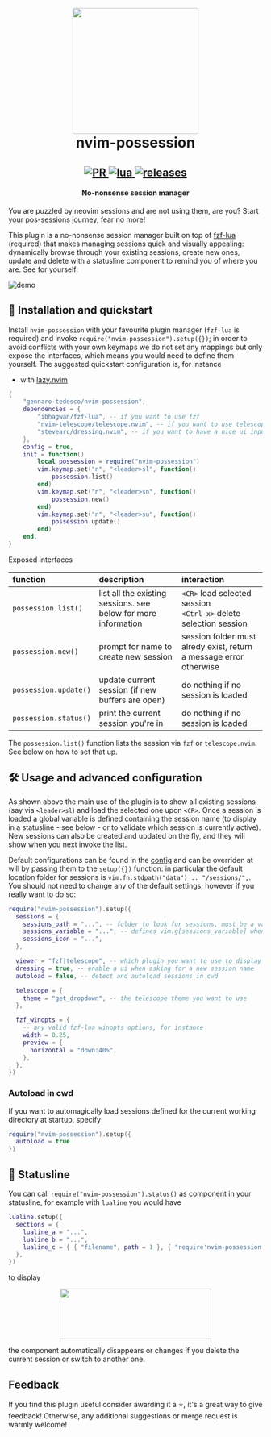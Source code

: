 <h1 align="center">
  <br>
  <img width="250" height="250" src="https://user-images.githubusercontent.com/15387611/212337464-ef0a605f-378b-4a6f-aed2-1b6598b28348.png">
  <br>
  nvim-possession
  <br>
</h1>

<h2 align="center">
  <a href="#" onclick="return false;">
    <img alt="PR" src="https://img.shields.io/badge/PRs-welcome-brightgreen.svg?style=flat"/>
  </a>
  <a href="#" onclick="return false;">
    <img alt="lua" src="https://img.shields.io/badge/lua-%232C2D72.svg?&style=flat&logo=lua&logoColor=white"/>
  </a>
  <a href="https://github.com/gennaro-tedesco/nvim-possession/releases">
    <img alt="releases" src="https://img.shields.io/github/release/gennaro-tedesco/nvim-possession"/>
  </a>
</h2>

<h4 align="center">No-nonsense session manager</h4>

You are puzzled by neovim sessions and are not using them, are you? Start your pos-sessions journey, fear no more!

This plugin is a no-nonsense session manager built on top of [fzf-lua](https://github.com/ibhagwan/fzf-lua) (required) that makes managing sessions quick and visually appealing: dynamically browse through your existing sessions, create new ones, update and delete with a statusline component to remind you of where you are. See for yourself:

![demo](https://user-images.githubusercontent.com/15387611/211946693-7c0a8f00-4ed8-4142-a8aa-a4dc75f42841.gif)

## 🔌 Installation and quickstart

Install `nvim-possession` with your favourite plugin manager (`fzf-lua` is required) and invoke `require("nvim-possession").setup({})`; in order to avoid conflicts with your own keymaps we do not set any mappings but only expose the interfaces, which means you would need to define them yourself. The suggested quickstart configuration is, for instance

- with [lazy.nvim](https://github.com/folke/lazy.nvim)

```lua
{
    "gennaro-tedesco/nvim-possession",
    dependencies = {
        "ibhagwan/fzf-lua", -- if you want to use fzf
        "nvim-telescope/telescope.nvim", -- if you want to use telescope
        "stevearc/dressing.nvim", -- if you want to have a nice ui input box when prompted for a session name
    },
    config = true,
    init = function()
        local possession = require("nvim-possession")
        vim.keymap.set("n", "<leader>sl", function()
            possession.list()
        end)
        vim.keymap.set("n", "<leader>sn", function()
            possession.new()
        end)
        vim.keymap.set("n", "<leader>su", function()
            possession.update()
        end)
    end,
}
```

Exposed interfaces

| function                             | description                                                     | interaction                                                         |
| :----------------------------------- | :-------------------------------------------------------------- | :------------------------------------------------------------------ |
| `possession.list()`                  | list all the existing sessions. see below for more information  | `<CR>` load selected session<br>`<Ctrl-x>` delete selection session |
| `possession.new()`                   | prompt for name to create new session                           | session folder must alredy exist, return a message error otherwise  |
| `possession.update()`                | update current session (if new buffers are open)                | do nothing if no session is loaded                                  |
| `possession.status()`                | print the current session you're in                             | do nothing if no session is loaded                                  |

The `possession.list()` function lists the session via `fzf` or `telescope.nvim`. See below on how to set that up.

## 🛠 Usage and advanced configuration

As shown above the main use of the plugin is to show all existing sessions (say via `<leader>sl`) and load the selected one upon `<CR>`. Once a session is loaded a global variable is defined containing the session name (to display in a statusline - see below - or to validate which session is currently active). New sessions can also be created and updated on the fly, and they will show when you next invoke the list.

Default configurations can be found in the [config](https://github.com/gennaro-tedesco/nvim-possession/blob/main/lua/nvim-possession/config.lua) and can be overriden at will by passing them to the `setup({})` function: in particular the default location folder for sessions is `vim.fn.stdpath("data") .. "/sessions/",`. You should not need to change any of the default settings, however if you really want to do so:

```lua
require("nvim-possession").setup({
  sessions = {
    sessions_path = "...", -- folder to look for sessions, must be a valid existing path
    sessions_variable = "...", -- defines vim.g[sessions_variable] when a session is loaded
    sessions_icon = "...",
  },

  viewer = "fzf|telescope", -- which plugin you want to use to display the sessions
  dressing = true, -- enable a ui when asking for a new session name
  autoload = false, -- detect and autoload sessions in cwd

  telescope = {
    theme = "get_dropdown", -- the telescope theme you want to use
  },

  fzf_winopts = {
    -- any valid fzf-lua winopts options, for instance
    width = 0.25,
    preview = {
      horizontal = "down:40%",
    },
  },
})
```

### Autoload in cwd

If you want to automagically load sessions defined for the current working directory at startup, specify

```lua
require("nvim-possession").setup({
  autoload = true
})
```

## 🚥 Statusline

You can call `require("nvim-possession").status()` as component in your statusline, for example with `lualine` you would have

```lua
lualine.setup({
  sections = {
    lualine_a = "...",
    lualine_b = "...",
    lualine_c = { { "filename", path = 1 }, { "require'nvim-possession'.status()" } },
  },
})
```

to display

<p align="center">
  <img width="300" height="100" src="https://user-images.githubusercontent.com/15387611/211811964-037c6233-21d6-4ee1-815c-6da068dd3595.png">
</p>

the component automatically disappears or changes if you delete the current session or switch to another one.

## Feedback

If you find this plugin useful consider awarding it a ⭐, it's a great way to give feedback! Otherwise, any additional suggestions or merge request is warmly welcome!
